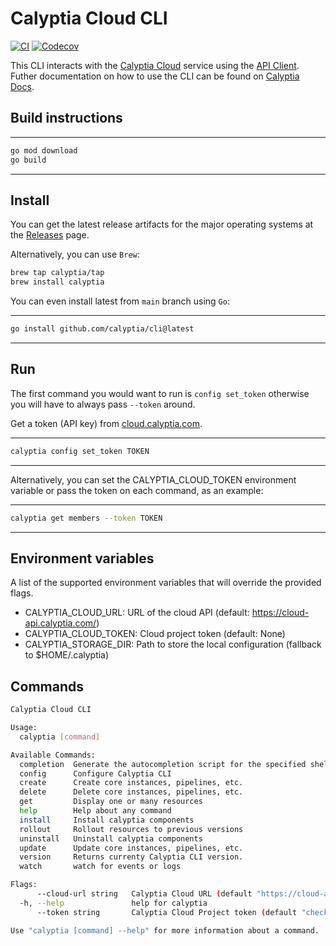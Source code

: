 
# Calyptia Cloud CLI

[![CI](https://github.com/calyptia/cli/actions/workflows/ci.yml/badge.svg)](https://github.com/calyptia/cloud-cli/actions/workflows/ci.yml)
[![Codecov](https://codecov.io/gh/calyptia/cli/branch/main/graph/badge.svg?token=TY36W7B87A)](https://codecov.io/gh/calyptia/cli)

This CLI interacts with the [Calyptia Cloud](https://cloud.calyptia.com) service
using the [API Client](https://github.com/calyptia/api).
Futher documentation on how to use the CLI
can be found on [Calyptia Docs](https://docs.calyptia.com).

## Build instructions

---

```markdown
go mod download
go build
```

---

## Install

You can get the latest release artifacts for the major operating systems
at the [Releases](https://github.com/calyptia/cloud-cli/releases) page.

Alternatively, you can use `Brew`:

```bash
brew tap calyptia/tap
brew install calyptia
```

You can even install latest from `main` branch using `Go`:

---

```bash
go install github.com/calyptia/cli@latest
```

---

## Run

The first command you would want to run is `config set_token` otherwise
you will have to always pass `--token` around.

Get a token (API key) from [cloud.calyptia.com](https://cloud.calyptia.com).

---

```bash
calyptia config set_token TOKEN
```

---

Alternatively, you can set the CALYPTIA_CLOUD_TOKEN environment variable or
pass the token on each command, as an example:

---

```bash
calyptia get members --token TOKEN
```

---

## Environment variables

A list of the supported environment variables that will override the provided flags.

- CALYPTIA_CLOUD_URL: URL of the cloud API (default: https://cloud-api.calyptia.com/)
- CALYPTIA_CLOUD_TOKEN: Cloud project token (default: None)
- CALYPTIA_STORAGE_DIR: Path to store the local configuration (fallback to $HOME/.calyptia)

## Commands

```bash
Calyptia Cloud CLI

Usage:
  calyptia [command]

Available Commands:
  completion  Generate the autocompletion script for the specified shell
  config      Configure Calyptia CLI
  create      Create core instances, pipelines, etc.
  delete      Delete core instances, pipelines, etc.
  get         Display one or many resources
  help        Help about any command
  install     Install calyptia components
  rollout     Rollout resources to previous versions
  uninstall   Uninstall calyptia components
  update      Update core instances, pipelines, etc.
  version     Returns currenty Calyptia CLI version.
  watch       watch for events or logs

Flags:
      --cloud-url string   Calyptia Cloud URL (default "https://cloud-api.calyptia.com")
  -h, --help               help for calyptia
      --token string       Calyptia Cloud Project token (default "check with the 'calyptia config current_token' command")

Use "calyptia [command] --help" for more information about a command.
```
